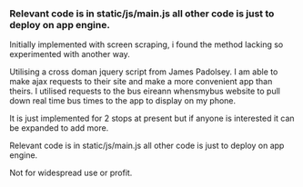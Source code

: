 
### Relevant code is in static/js/main.js all other code is just to deploy on app engine. ####

Initially implemented with screen scraping, i found the method lacking so experimented with another way.

Utilising a cross doman jquery script from James Padolsey. I am able to make ajax requests to their site and make a more convenient app than theirs.
I utilised requests to the bus eireann whensmybus website to pull down real time bus times to the app to display on my phone.

It is just implemented for 2 stops at present but if anyone is interested it can be expanded to add more.

Relevant code is in static/js/main.js all other code is just to deploy on app engine.

Not for widespread use or profit. 

